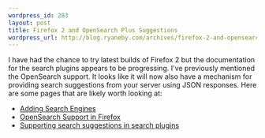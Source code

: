 ```yaml
--- 
wordpress_id: 283
layout: post
title: Firefox 2 and OpenSearch Plus Suggestions
wordpress_url: http://blog.ryaneby.com/archives/firefox-2-and-opensearch-plus-suggestions/
---
```

I have had the chance to try latest builds of Firefox 2 but the documentation for the search plugins appears to be progressing. I've previously mentioned the OpenSearch support.  It looks like it will now also have a mechanism for providing search suggestions from your server using JSON responses. Here are some pages that are likely worth looking at:

<ul>
<li><a href="http://developer.mozilla.org/en/docs/Adding_search_engines">Adding Search Engines</a></li>
<li><a href="http://developer.mozilla.org/en/docs/OpenSearch_support_in_Firefox">OpenSearch Support in Firefox</a></li>
<li><a href="http://developer.mozilla.org/en/docs/Supporting_search_suggestions_in_search_plugins">Supporting search suggestions in search plugins</a></li>
</ul>
